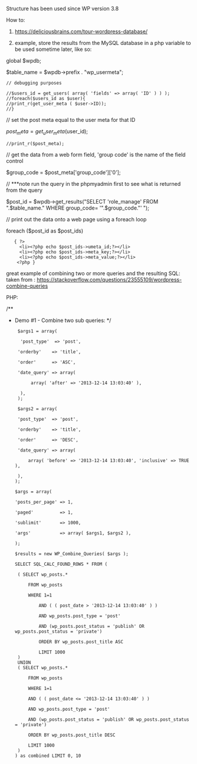 Structure has been used since WP version 3.8  
 
 
How to:

   1. https://deliciousbrains.com/tour-wordpress-database/
   
   2. example, store the results from the MySQL database in a php variable to be used sometime later, like so: 
   
   global $wpdb;
   
   $table_name = $wpdb->prefix . "wp_usermeta";
   
    // debugging purposes

    //$users_id = get_users( array( 'fields' => array( 'ID' ) ) );   
    //foreach($users_id as $user){
    //print_r(get_user_meta ( $user->ID));
    //}
   
   // set the post meta equal to the user meta for that ID
 
   $post_meta = get_user_meta($user_id);
    
    //print_r($post_meta);
   
   // get the data from a web form field, 'group code' is the name of the field control
 
   $group_code = $post_meta['group_code']['0'];
   
   // ***note run the query in the phpmyadmin first to see what is returned from the query
   
   $post_id = $wpdb->get_results("SELECT 'role_manage' FROM ".$table_name." WHERE group_code= '".$group_code."' ");

   // print out the data onto a web page using a foreach loop
   
   foreach ($post_id as $post_ids)
   
       { ?>
         <li><?php echo $post_ids->umeta_id;?></li>
         <li><?php echo $post_ids->meta_key;?></li>
         <li><?php echo $post_ids->meta_value;?></li>  
        <?php }
  
   
  
   
 great example of combining two or more queries and the resulting SQL:
 taken from : https://stackoverflow.com/questions/23555109/wordpress-combine-queries
 
 PHP:
 
/**
 * Demo #1 - Combine two sub queries:
 */

        $args1 = array(
     
         'post_type'  => 'post',
        
        'orderby'    => 'title',
        
        'order'      => 'ASC',
        
        'date_query' => array(
        
             array( 'after' => '2013-12-14 13:03:40' ),
             
         ),
        );

        $args2 = array(
    
        'post_type'  => 'post',
        
        'orderby'    => 'title',
        
        'order'      => 'DESC',
        
        'date_query' => array(
        
            array( 'before' => '2013-12-14 13:03:40', 'inclusive' => TRUE ),   
            
        ),
       );

       $args = array( 
    
       'posts_per_page' => 1,
       
       'paged'          => 1,
       
       'sublimit'       => 1000,
       
       'args'           => array( $args1, $args2 ),
       
       );

       $results = new WP_Combine_Queries( $args );
 
       SELECT SQL_CALC_FOUND_ROWS * FROM ( 
       
        ( SELECT wp_posts.* 
        
            FROM wp_posts 
            
            WHERE 1=1 
            
                AND ( ( post_date > '2013-12-14 13:03:40' ) ) 
                
                AND wp_posts.post_type = 'post' 
                
                AND (wp_posts.post_status = 'publish' OR wp_posts.post_status = 'private') 
                
                ORDER BY wp_posts.post_title ASC 
                
                LIMIT 1000
        ) 
        UNION 
        ( SELECT wp_posts.* 
        
            FROM wp_posts 
            
            WHERE 1=1 
            
            AND ( ( post_date <= '2013-12-14 13:03:40' ) ) 
            
            AND wp_posts.post_type = 'post' 
            
            AND (wp_posts.post_status = 'publish' OR wp_posts.post_status = 'private') 
            
            ORDER BY wp_posts.post_title DESC 
            
            LIMIT 1000
        ) 
       ) as combined LIMIT 0, 10 
   
   
   

